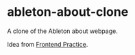 # ableton-about-clone
A clone of the Ableton about webpage.

Idea from [Frontend Practice](https://www.frontendpractice.com/projects/ableton).